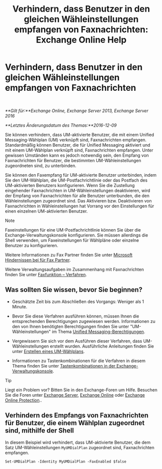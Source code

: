 ﻿---
title: 'Verhindern, dass Benutzer in den gleichen Wähleinstellungen empfangen von Faxnachrichten: Exchange Online Help'
TOCTitle: Verhindern, dass Benutzer in den gleichen Wähleinstellungen empfangen von Faxnachrichten
ms:assetid: 4fc66414-c950-4bca-ac20-4e489f288d06
ms:mtpsurl: https://technet.microsoft.com/de-de/library/Bb201688(v=EXCHG.150)
ms:contentKeyID: 52062705
ms.date: 05/23/2018
mtps_version: v=EXCHG.150
ms.translationtype: MT
---

# Verhindern, dass Benutzer in den gleichen Wähleinstellungen empfangen von Faxnachrichten

 

_**Gilt für:**Exchange Online, Exchange Server 2013, Exchange Server 2016_

_**Letztes Änderungsdatum des Themas:**2016-12-09_

Sie können verhindern, dass UM-aktivierte Benutzer, die mit einem Unified Messaging-Wählplan (UM) verknüpft sind, Faxnachrichten empfangen. Standardmäßig können Benutzer, die für Unified Messaging aktiviert und mit einem UM-Wählplan verknüpft sind, Faxnachrichten empfangen. Unter gewissen Umständen kann es jedoch notwendig sein, den Empfang von Faxnachrichten für Benutzer, die bestimmten UM-Wähleinstellungen zugeordneten sind, zu unterbinden.

Sie können den Faxempfang für UM-aktivierte Benutzer unterbinden, indem Sie den UM-Wählplan, die UM-Postfachrichtlinie oder das Postfach des UM-aktivierten Benutzers konfigurieren. Wenn Sie die Zustellung eingehender Faxnachrichten in UM-Wähleinstellungen deaktivieren, wird der Empfang von Faxnachrichten für alle Benutzer unterbunden, die den Wähleinstellungen zugeordnet sind. Das Aktivieren bzw. Deaktivieren von Faxnachrichten in Wähleinstellungen hat Vorrang vor den Einstellungen für einen einzelnen UM-aktivierten Benutzer.


> [!NOTE]
> Faxeinstellungen für eine UM-Postfachrichtlinie können Sie über die Exchange-Verwaltungskonsole konfigurieren. Sie müssen allerdings die Shell verwenden, um Faxeinstellungen für Wählpläne oder einzelne Benutzer zu konfigurieren.



Weitere Informationen zu Fax Partner finden Sie unter [Microsoft Hindernissen bei für Fax Partner](https://go.microsoft.com/fwlink/?linkid=190238).

Weitere Verwaltungsaufgaben im Zusammenhang mit Faxnachrichten finden Sie unter [Faxfunktion – Verfahren](faxing-procedures-exchange-2013-help.md).

## Was sollten Sie wissen, bevor Sie beginnen?

  - Geschätzte Zeit bis zum Abschließen des Vorgangs: Weniger als 1 Minute.

  - Bevor Sie diese Verfahren ausführen können, müssen Ihnen die entsprechenden Berechtigungen zugewiesen werden. Informationen zu den von Ihnen benötigten Berechtigungen finden Sie unter "UM-Wähleinstellungen" im Thema [Unified Messaging-Berechtigungen](unified-messaging-permissions-exchange-2013-help.md).

  - Vergewissern Sie sich vor dem Ausführen dieser Verfahren, dass UM-Wähleinstellungen erstellt wurden. Ausführliche Anleitungen finden Sie unter [Erstellen eines UM-Wählplans](create-a-um-dial-plan-exchange-2013-help.md).

  - Informationen zu Tastenkombinationen für die Verfahren in diesem Thema finden Sie unter [Tastenkombinationen in der Exchange-Verwaltungskonsole](keyboard-shortcuts-in-the-exchange-admin-center-exchange-online-protection-help.md).


> [!TIP]
> Liegt ein Problem vor? Bitten Sie in den Exchange-Foren um Hilfe. Besuchen Sie die Foren unter <A href="https://go.microsoft.com/fwlink/p/?linkid=60612">Exchange Server</A>, <A href="https://go.microsoft.com/fwlink/p/?linkid=267542">Exchange Online</A> oder <A href="https://go.microsoft.com/fwlink/p/?linkid=285351">Exchange Online Protection</A>..



## Verhindern des Empfangs von Faxnachrichten für Benutzer, die einem Wählplan zugeordnet sind, mithilfe der Shell

In diesem Beispiel wird verhindert, dass UM-aktivierte Benutzer, die dem Satz UM-Wähleinstellungen `MyUMDialPlan` zugeordnet sind, Faxnachrichten empfangen.

    Set-UMDialPlan -Identity MyUMDialPlan -FaxEnabled $false

